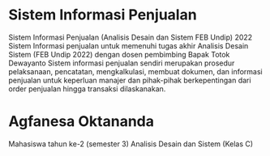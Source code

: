 # Sistem Informasi Penjualan
Sistem Informasi Penjualan (Analisis Desain dan Sistem FEB Undip) 2022
Sistem Informasi penjualan untuk memenuhi tugas akhir Analisis Desain Sistem (FEB Undip 2022) dengan dosen pembimbing Bapak Totok Dewayanto
Sistem informasi penjualan sendiri merupakan prosedur pelaksanaan, pencatatan, mengkalkulasi, membuat dokumen, dan informasi penjualan untuk keperluan manajer dan pihak-pihak berkepentingan dari order penjualan hingga transaksi dilaskanakan.
# Agfanesa Oktananda
Mahasiswa tahun ke-2 (semester 3) Analisis Desain dan Sistem (Kelas C)

